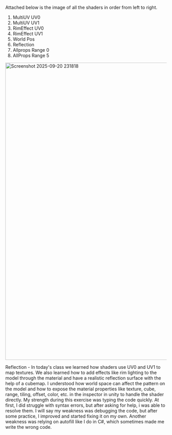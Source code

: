 Attached below is the image of all the shaders in order from left to right.
1. MultiUV UV0
2. MultiUV UV1
3. RimEffect UV0
4. RimEffect UV1
5. World Pos
6. Reflection
7. Allprops Range 0
8. AllProps Range 5


<img width="1637" height="927" alt="Screenshot 2025-09-20 231818" src="https://github.com/user-attachments/assets/4813d7d3-2dd3-4893-a53c-76effa800846" />


Reflection - In today's class we learned how shaders use UV0 and UV1 to map textures. We also learned how to add effects like rim lighting to the model through the material and have a realistic reflection surface with the help of a cubemap. I understood how world space can affect the pattern on the model and  how to expose the material properties like texture, cube, range, tiling, offset, color, etc. in the inspector in unity to handle the shader directly. My strength during this exercise was typing the code quickly. At first, I did struggle with syntax errors, but after asking for help, i was able to resolve them. I will say my weakness was debugging the code, but after some practice, I improved and started fixing it on my own. Another weakness was relying on autofill like I do in C#, which sometimes made me write the wrong code.
